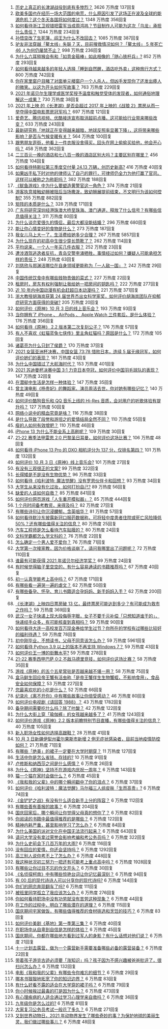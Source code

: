 1. [历史上真正的长津湖战役到底有多惨烈？](https://www.zhihu.com/question/489932096) 3626 万热度 137回复
1. [欧美多国也在经历一场大范围的电荒，什么原因引发了这场正在波及全球的能源危机？这个冬天各国将如何度过？](https://www.zhihu.com/question/489506476) 1348 万热度 356回复
1. [如何看待浙江卫视错把雷军当成周鸿祎？节目制作人可能为这次「乌龙」承担什么责任？](https://www.zhihu.com/question/490382852) 1244 万热度 234回复
1. [孙悟空改了生死簿，阎王为什么不改回去？](https://www.zhihu.com/question/444695125) 1085 万热度 387回复
1. [驴友非法穿越「鳌太线」失联 7 天，目前搜救情况如何？「鳌太线」 5 年死亡 46 人为何仍屡禁不止？](https://www.zhihu.com/question/490412697) 998 万热度 236回复
1. [为什么六耳猕猴会有和「如意金箍棒」如此相像的「随心铁杆兵」?](https://www.zhihu.com/question/36827686) 852 万热度 293回复
1. [如何看待越来越多的年轻人选择「睡到自然醒，酒店吃外卖」这种旅行方式？](https://www.zhihu.com/question/439200189) 800 万热度 742回复
1. [你在家里窗户目睹了对面单元楼窗户一个人杀人，但凶手发现你了还发出瘆人的微笑。以这为开头如何写故事？](https://www.zhihu.com/question/467581606) 763 万热度 229回复
1. [2021 年诺贝尔生理学或医学奖授予温度和触觉受体的发现者，如何通俗地理解这一成果？](https://www.zhihu.com/question/490579885) 730 万热度 38回复
1. [2021 年上映 的《长津湖》是否会超过 2017 年上映的《战狼 2》票房从而一举夺得中国电影票房冠军吗？](https://www.zhihu.com/question/471791736) 697 万热度 121回复
1. [爱奇艺、腾讯视频、优酷接连宣布取消超前点播，这可能给行业带来哪些改变？](https://www.zhihu.com/question/490544847) 633 万热度 243回复
1. [最新研究称「地球正在变得越来越暗，地球反照率显著下降」，这将带来哪些影响？是否与气候变暖有关？](https://www.zhihu.com/question/490238218) 564 万热度 100回复
1. [跟男朋友逛街，他看上一件衣服没舍得买，回头在网上偷偷买给他，他会开心吗？](https://www.zhihu.com/question/489071139) 458 万热度 362回复
1. [二三百元一晚的酒店和七八百一晚的酒店区别大吗？主要区别在哪里？](https://www.zhihu.com/question/486503426) 456 万热度 104回复
1. [如何看待特斯拉第三季度交付量 24.13 万辆，创历史新高?](https://www.zhihu.com/question/490363949) 416 万热度 40回复
1. [如果凶手私下时对他的律师认了自己的罪行，可律师仍全力为他打赢了官司。这样可以被称之为称职吗？](https://www.zhihu.com/question/471281291) 382 万热度 188回复
1. [《鱿鱼游戏》中为什么要塑造黄警官这一角色？](https://www.zhihu.com/question/489041280) 374 万热度 21回复
1. [游客执意接触幼狮被阻后当场撒泼，致幼狮展提前结束，不文明行为该如何控制?](https://www.zhihu.com/question/490306746) 355 万热度 882回复
1. [矩阵的本质是什么？](https://www.zhihu.com/question/22047061) 328 万热度 171回复
1. [广东将研究深圳经港珠澳大桥至珠海、澳门通道，释放了什么信号？有哪些信息值得关注？](https://www.zhihu.com/question/490421821) 311 万热度 80回复
1. [为什么谈恋爱很久的情侣，最后大都没能结婚？](https://www.zhihu.com/question/461388898) 296 万热度 680回复
1. [能让你心情变好的食物是什么？](https://www.zhihu.com/question/21778033) 273 万热度 187回复
1. [我女儿马上大一了，生活费给她多少合理？](https://www.zhihu.com/question/470906807) 267 万热度 5857回复
1. [为什么现在的初高中生很少穿长筒靴了？](https://www.zhihu.com/question/366867822) 262 万热度 114回复
1. [平均说来，一个人一年买几件衣服？](https://www.zhihu.com/question/51327911) 252 万热度 23回复
1. [遭涉酒驾逃逸者反抗，青岛交警李涌牺牲，事情经过如何？嫌疑人可能承担怎样的责任？](https://www.zhihu.com/question/490541078) 248 万热度 63回复
1. [刘慈欣与郑渊洁哪位在自身领域更能称为「一人敌一国」？](https://www.zhihu.com/question/488099542) 242 万热度 29回复
1. [中国传统饮食中有哪些贱物贵做的菜式？](https://www.zhihu.com/question/489451884) 227 万热度 22回复
1. [租房时，房东有权利强制让我给她一把房间的钥匙吗？](https://www.zhihu.com/question/462612155) 222 万热度 277回复
1. [近 10 年内中国动漫有机会赶超日本动漫吗？](https://www.zhihu.com/question/480368116) 221 万热度 371回复
1. [浙大教授胡海岚获第 24 届世界杰出女科学家奖，如何评价胡海岚团队在抑郁症研究方面获得的突破?](https://www.zhihu.com/question/267492786) 205 万热度 20回复
1. [如何评价《原神》10 月 3 日的线上音乐会？](https://www.zhihu.com/question/490464440) 193 万热度 93回复
1. [当你拥有了 iPhone 、 AirPods 、 Apple Watch 三件套后，是什么体验？](https://www.zhihu.com/question/266855275) 176 万热度 356回复
1. [如何看待《原神》 2.2 版本第二次复刻公子？](https://www.zhihu.com/question/490457287) 176 万热度 57回复
1. [有人不喜欢《虹猫蓝兔七侠传》里主角虹猫吗？原因是什么？](https://www.zhihu.com/question/414968854) 172 万热度 105回复
1. [诸葛亮为什么只封了侯爵？](https://www.zhihu.com/question/39029997) 170 万热度 37回复
1. [2021 女篮亚洲杯决赛，中国女篮 73:78 惜败日本，连续 5 届无缘冠军，如何评价她们的表现？](https://www.zhihu.com/question/490470531) 161 万热度 43回复
1. [为什么中国错过了大航海时代？](https://www.zhihu.com/question/349684564) 153 万热度 401回复
1. [2021 苏迪曼杯决赛中国 3:1 力克日本夺冠，如何评价中国羽毛球队的表现？](https://www.zhihu.com/question/490470728) 147 万热度 32回复
1. [在潜艇中生活是怎样一种体验？](https://www.zhihu.com/question/26466176) 147 万热度 35回复
1. [曾主演电影《杨贵妃》的舞蹈家、演员周洁去世，你对她有哪些记忆？](https://www.zhihu.com/question/490389058) 140 万热度 49回复
1. [如何评价酷狗音乐和 QQ 音乐上线的 Hi-Res 音质，会对用户的听歌体验有提升吗？](https://www.zhihu.com/question/490259401) 127 万热度 50回复
1. [网络小说中的精血究竟是啥？](https://www.zhihu.com/question/489208133) 116 万热度 38回复
1. [是什么导致了段誉和游坦之的爱情结局全然不同？](https://www.zhihu.com/question/26401655) 110 万热度 55回复
1. [瘦的人如何有效增肥？](https://www.zhihu.com/question/30252826) 110 万热度 46回复
1. [iPhone 13 为什么不能全系上高刷呢？](https://www.zhihu.com/question/486869099) 109 万热度 30回复
1. [21-22 赛季法甲雷恩 2:0 巴黎圣日耳曼，如何评价这场比赛？](https://www.zhihu.com/question/490446699) 106 万热度 48回复
1. [如何看待 iPhone 13  Pro 的 DXO 相机评分为 137 分，仅排名第四？](https://www.zhihu.com/question/489775582) 101 万热度 132回复
1. [如何评价 10 月 3 日《原神》线上音乐会?](https://www.zhihu.com/question/490464227) 101 万热度 27回复
1. [有没有三观很正的文案?](https://www.zhihu.com/question/465646312) 99 万热度 322回复
1. [长得矮是不是没有生物优势？](https://www.zhihu.com/question/490081979) 96 万热度 33回复
1. [如何看待《哈利波特: 魔法觉醒》没有罗恩伙伴卡和回想？](https://www.zhihu.com/question/489223025) 93 万热度 34回复
1. [大学生从来没有化过妆，如何打扮自己?](https://www.zhihu.com/question/488905451) 89 万热度 56回复
1. [缺爱的人该如何自救？](https://www.zhihu.com/question/40701366) 85 万热度 841回复
1. [如何评价网页游戏「人生重开模拟器」？](https://www.zhihu.com/question/484526139) 85 万热度 444回复
1. [1 个月时间备考教资，来得及吗？](https://www.zhihu.com/question/483521611) 82 万热度 27回复
1. [有哪些诗句让你沉浸醲郁，含英咀华？](https://www.zhihu.com/question/324172354) 81 万热度 57回复
1. [如何看待默沙东披露新冠口服药数据称，可将轻中度患者住院或死亡风险降低 50%？还有哪些值得关注的信息？](https://www.zhihu.com/question/490246277) 80 万热度 25回复
1. [汽车工程师是怎么看待汽车贴膜的？](https://www.zhihu.com/question/302342854) 80 万热度 24回复
1. [文科学霸都怎么学文科的？](https://www.zhihu.com/question/479720245) 76 万热度 22回复
1. [怎么确定一个男人爱不爱你？](https://www.zhihu.com/question/21536387) 76 万热度 71回复
1. [大学第一次接家教，因为价格谈崩了，请问我哪里出了问题呢？](https://www.zhihu.com/question/481129142) 72 万热度 110回复
1. [谁最有可能获得 2021 年诺贝尔经济学奖？](https://www.zhihu.com/question/486603282) 69 万热度 24回复
1. [有时候觉得脑子里空空的，有什么容易通读的书籍推荐吗？](https://www.zhihu.com/question/485079796) 67 万热度 40回复
1. [初一认真学能考上高中吗？](https://www.zhihu.com/question/490042257) 67 万热度 171回复
1. [有哪些看一遍哭一遍的虐文？](https://www.zhihu.com/question/441473322) 62 万热度 50回复
1. [有哪些备孕、怀孕、育儿书籍适合孕妈妈、新手妈妈入手？](https://www.zhihu.com/question/27505896) 62 万热度 200回复
1. [《长津湖》上映四日票房破 13 亿，最终票房可能达到多少？有可能成为救市之作吗？](https://www.zhihu.com/question/489997811) 59 万热度 369回复
1. [武汉一女子快递上现大段侮辱字眼，女子不要千元补偿「只想知道谁干的」，快递经手众多，有可能核查到真相吗？](https://www.zhihu.com/question/490408648) 59 万热度 90回复
1. [如何看待大连一高校发百万现金券给学生过节？你所在的学校有过哪些比较好的福利待遇？](https://www.zhihu.com/question/490072945) 59 万热度 78回复
1. [初中刚毕业，不想读书，父母不同意该怎么办？](https://www.zhihu.com/question/484533718) 59 万热度 5961回复
1. [如何看待 Python 3.9 以上的版本不再支持 Windows 7？](https://www.zhihu.com/question/481576477) 59 万热度 43回复
1. [如何评价王一博的街舞水平?](https://www.zhihu.com/question/409700681) 59 万热度 278回复
1. [21-22 赛季西甲巴萨 0:2 不敌马德里竞技，如何评价这场比赛？](https://www.zhihu.com/question/490358184) 58 万热度 35回复
1. [游戏《原神》的五个五星常驻是否越来越不堪一用？](https://www.zhihu.com/question/487040414) 58 万热度 75回复
1. [盒马鲜生回应帝王蟹有活虫称「是帝王蟹伴生生物蟹蛭，不影响食用」，食品安全如何保障？](https://www.zhihu.com/question/489992620) 53 万热度 227回复
1. [您最喜欢吃的小吃是什么？](https://www.zhihu.com/question/349035638) 52 万热度 66回复
1. [纪录片《离不开你》中有哪些故事让你倍受感动？](https://www.zhihu.com/question/489385029) 46 万热度 80回复
1. [如何评价电视剧《请回答 1988》？](https://www.zhihu.com/question/37297976) 43 万热度 1782回复
1. [备孕期间需要吃什么吗？除了叶酸？](https://www.zhihu.com/question/37059506) 42 万热度 122回复
1. [为什么大街上穿「瑜伽裤」的女孩越来越多了？](https://www.zhihu.com/question/482331957) 41 万热度 1243回复
1. [如何评价游戏《原神》2.2 版本前瞻特别节目直播，有哪些值得关注的信息？](https://www.zhihu.com/question/490451497) 40 万热度 105回复
1. [新入职场女性如何选择高跟鞋？](https://www.zhihu.com/question/488639225) 28 万热度 41回复
1. [10 月 3 日新疆伊犁州霍尔果斯市新增 2 例无症状感染者，目前当地疫情防控如何？](https://www.zhihu.com/question/490451879) 21 万热度 71回复
1. [有哪些「绝美」的裙子一定要在大学时期穿？](https://www.zhihu.com/question/467045821) 11 万热度 127回复
1. [生活中你是怎么省钱、存钱的?](https://www.zhihu.com/question/476565706) 10 万热度 91回复
1. [卢修斯和纳西莎之间是什么感情？](https://www.zhihu.com/question/444406411) 6 万热度 26回复
1. [为什么《原神》坚持不在游戏内庆祝一周年？](https://www.zhihu.com/question/489857533) 6 万热度 143回复
1. [猫一个猫在家时会做什么？](https://www.zhihu.com/question/340144402) 6 万热度 45回复
1. [《我和我的父辈》中的哪个瞬间戳中了你的泪点？](https://www.zhihu.com/question/489853744) 6 万热度 37回复
1. [如何评价《哈利波特：魔法觉醒》马尔福三人组皮肤「生而高贵」?](https://www.zhihu.com/question/489409513) 6 万热度 74回复
1. [《金铲铲之战》有没有什么适合新手上分的阵容？](https://www.zhihu.com/question/483523866) 6 万热度 112回复
1. [有哪些善有善报的故事？](https://www.zhihu.com/question/60540780) 6 万热度 204回复
1. [国庆回家后，哪个瞬间让你觉得父母真的想你了？](https://www.zhihu.com/question/489150151) 6 万热度 82回复
1. [你阅读的书籍中最值得推荐的是哪些？](https://www.zhihu.com/question/484319325) 6 万热度 122回复
1. [精神内耗严重，甚至影响学习了怎么办？](https://www.zhihu.com/question/483354205) 6 万热度 84回复
1. [为什么美国的派对文化在中国无法流行起来？](https://www.zhihu.com/question/20445088) 6 万热度 643回复
1. [请问大学没有拿过荣誉会影响考编和考公务员吗？](https://www.zhihu.com/question/396016917) 6 万热度 322回复
1. [为什么史前会下几百万年的大雨?](https://www.zhihu.com/question/375319488) 6 万热度 116回复
1. [没有回应的爱情，你还会坚持吗？](https://www.zhihu.com/question/481430127) 6 万热度 1292回复
1. [高三别人说你考不上了怎么办？](https://www.zhihu.com/question/487936924) 6 万热度 448回复
1. [我这种状况初三努力一把还有可能考上重点高中吗？](https://www.zhihu.com/question/482767185) 6 万热度 1928回复
1. [有哪些让你过目不忘的作文开头？](https://www.zhihu.com/question/457392288) 6 万热度 30回复
1. [《名侦探柯南》中有哪些惊艳台词让你记忆最深刻？](https://www.zhihu.com/question/473368527) 6 万热度 94回复
1. [有 00 后的现代诗诗人可以分享你的现代诗吗?](https://www.zhihu.com/question/482479484) 6 万热度 144回复
1. [你们的网恋奔现翻车了吗?](https://www.zhihu.com/question/377637754) 6 万热度 111回复
1. [被班里同学孤立了我应该怎么办？](https://www.zhihu.com/question/486283531) 6 万热度 276回复
1. [你如何看待职场中没有功劳就没有苦劳这种现象？](https://www.zhihu.com/question/486718851) 6 万热度 44回复
1. [在工作的过程中，明白了哪些潜在的道理？](https://www.zhihu.com/question/483962834) 6 万热度 115回复
1. [国庆期间宅家做饭，有哪些值得推荐的食材挑选和烹饪的技巧？](https://www.zhihu.com/question/490292533) 6 万热度 83回复
1. [如何评价美剧《基地》第一季第三集？](https://www.zhihu.com/question/490114669) 6 万热度 40回复
1. [在职场中从自卑到自信是怎样的体验？](https://www.zhihu.com/question/489238465) 6 万热度 45回复
1. [国庆期间，你都在哪些地方看到过军人的身影？有什么话想对他们说？](https://www.zhihu.com/question/489246681) 6 万热度 21回复
1. [十一计划去露营，做为一个露营新手需要准备哪些必备的露营装备？](https://www.zhihu.com/question/487367458) 6 万热度 22回复
1. [带着孩子游览古迹必须要「涨知识」吗？孩子因为不感兴趣被爸爸批评了，很扫兴怎么办？](https://www.zhihu.com/question/489761091) 6 万热度 132回复
1. [电影《我和我的父辈》有哪些令你难忘的细节？](https://www.zhihu.com/question/489709245) 6 万热度 29回复
1. [哪本书狠狠地拓宽了你的知识边界？](https://www.zhihu.com/question/484187638) 6 万热度 83回复
1. [有什么好看不露的适合在大学穿的裙子吗？](https://www.zhihu.com/question/467046196) 6 万热度 79回复
1. [你小时候挨过最毒的打是因为什么？](https://www.zhihu.com/question/387847644) 6 万热度 473回复
1. [有心理疾病的人适合通过学习心理学来自救吗？](https://www.zhihu.com/question/377588032) 6 万热度 36回复
1. [九年级你是怎么过的?](https://www.zhihu.com/question/488147883) 6 万热度 81回复
1. [大家复习公务员考试一般花了多久？](https://www.zhihu.com/question/276093624) 6 万热度 271回复
1. [又到世界动物日，2021 年动物界发生了哪些奇妙的事？为保护地球的美丽生灵，我们做过哪些事儿？](https://www.zhihu.com/question/490378669) 6 万热度 48回复